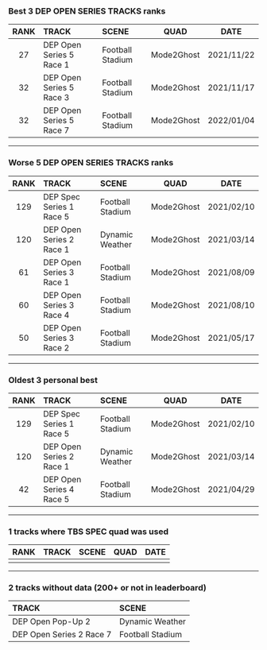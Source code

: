### Best 3 DEP OPEN SERIES TRACKS ranks
|RANK|TRACK|SCENE|QUAD|DATE|
|:---:|:---|:---|:---:|:---:|
|27|DEP Open Series 5 Race 1|Football Stadium|Mode2Ghost|2021/11/22|
|32|DEP Open Series 5 Race 3|Football Stadium|Mode2Ghost|2021/11/17|
|32|DEP Open Series 5 Race 7|Football Stadium|Mode2Ghost|2022/01/04|
---
### Worse 5 DEP OPEN SERIES TRACKS ranks
|RANK|TRACK|SCENE|QUAD|DATE|
|:---:|:---|:---|:---:|:---:|
|129|DEP Spec Series 1 Race 5|Football Stadium|Mode2Ghost|2021/02/10|
|120|DEP Open Series 2 Race 1|Dynamic Weather|Mode2Ghost|2021/03/14|
|61|DEP Open Series 3 Race 1|Football Stadium|Mode2Ghost|2021/08/09|
|60|DEP Open Series 3 Race 4|Football Stadium|Mode2Ghost|2021/08/10|
|50|DEP Open Series 3 Race 2|Football Stadium|Mode2Ghost|2021/05/17|
---
### Oldest 3 personal best
|RANK|TRACK|SCENE|QUAD|DATE|
|:---:|:---|:---|:---:|:---:|
|129|DEP Spec Series 1 Race 5|Football Stadium|Mode2Ghost|2021/02/10|
|120|DEP Open Series 2 Race 1|Dynamic Weather|Mode2Ghost|2021/03/14|
|42|DEP Open Series 4 Race 5|Football Stadium|Mode2Ghost|2021/04/29|
---
### 1 tracks where TBS SPEC quad was used
|RANK|TRACK|SCENE|QUAD|DATE|
|:---:|:---|:---|:---:|:---:|
||||||
---
### 2 tracks without data (200+ or not in leaderboard)
|TRACK|SCENE|
|:---|:---|
|DEP Open Pop-Up 2|Dynamic Weather|
|DEP Open Series 2 Race 7|Football Stadium|
